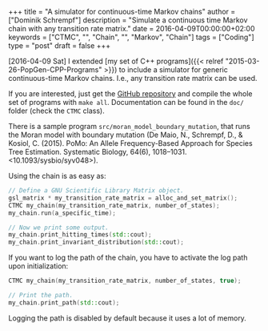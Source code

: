 +++
title = "A simulator for continuous-time Markov chains"
author = ["Dominik Schrempf"]
description = "Simulate a continuous time Markov chain with any transition rate matrix."
date = 2016-04-09T00:00:00+02:00
keywords = ["CTMC", "", "Chain", "", "Markov", "Chain"]
tags = ["Coding"]
type = "post"
draft = false
+++

<span class="timestamp-wrapper"><span class="timestamp">[2016-04-09 Sat] </span></span> I extended [my set of C++ programs]({{< relref "2015-03-26-PopGen-CPP-Programs" >}}) to include a
simulator for generic continuous-time Markov chains.  I.e., any
transition rate matrix can be used.

If you are interested, just get the [GitHub repository](https://github.com/dschrempf/popgen-cpp-programs) and compile the
whole set of programs with `make all`.  Documentation can be found in
the `doc/` folder (check the `CTMC` class).

There is a sample program `src/moran_model_boundary_mutation`, that
runs the Moran model with boundary mutation (De Maio, N., Schrempf,
D., & Kosiol, C. (2015). PoMo: An Allele Frequency-Based Approach for
Species Tree Estimation. Systematic Biology, 64(6),
1018–1031. <10.1093/sysbio/syv048>).

Using the chain is as easy as:

```C++
// Define a GNU Scientific Library Matrix object.
gsl_matrix * my_transition_rate_matrix = alloc_and_set_matrix();
CTMC my_chain(my_transition_rate_matrix, number_of_states);
my_chain.run(a_specific_time);

// Now we print some output.
my_chain.print_hitting_times(std::cout);
my_chain.print_invariant_distribution(std::cout);
```

If you want to log the path of the chain, you have to activate the log
path upon initialization:

```C++
CTMC my_chain(my_transition_rate_matrix, number_of_states, true);

// Print the path.
my_chain.print_path(std::cout);
```

Logging the path is disabled by default because it uses a lot of
memory.
